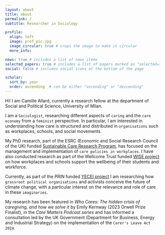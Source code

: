 ```yaml
---
layout: about
title: about
permalink: /
subtitle: Researcher in Sociology

profile:
  align: left
  image: prof_pic.jpg
  image_circular: true # crops the image to make it circular
  more_info:

news: true # includes a list of news items
selected_papers: true # includes a list of papers marked as "selected={true}"
social: false # includes social icons at the bottom of the page

scholar:
  sort_by: year
  order: ascending  # can be either "ascending" or "descending"
---
```


Hi! I am Camille Allard, currently a research fellow at the department of Social and Political Science, University of Milan.

I am a `Sociologist`, researching different aspects of `caring` and the `care economy` from a `feminist` perspective. In particular, I am interested in understanding how care is structured and distributed in `organisations` such as workplaces, schools, and social movements.

My PhD research, part of the ESRC (Economic and Social Research Council of the UK) funded [Sustainable Care Research Program](https://sustainable-care.sites.sheffield.ac.uk/research/care-work-and-relationships/combining-work-and-care), has focused on the management and implementation of `care policies in workplaces`. I have also conducted research as part of the Wellcome Trust funded [WISE project](https://www.birmingham.ac.uk/research/applied-health/research/healtheconomics/wise-study) on how workplaces and schools support the wellbeing of their students and workforce.

Currently, as part of the PRIN funded [YECEI project](https://yecei.com/persone/camille-allard/) I am researching how `grassroot political organisations` and activists conceive the future of climate change, with a particular interest on the relevance and role of care in these `imaginaries`.

My research has been featured in _Who Cares: The hidden crisis of caregiving, and how we solve it_ by Emily Kernway (2023 Orwell Prize Finalist), in the _Care Matters Podcast series_ and has informed a consultation led by the UK Government (Department for Business, Energy and Industrial Strategy) on the implementation of the `Carer's Leave Act 2024`.